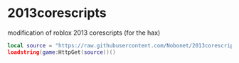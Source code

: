# 2013corescripts
modification of roblox 2013 corescripts (for the hax)

```lua
local source = "https://raw.githubusercontent.com/Nobonet/2013corescripts/main/StarterScript.lua"
loadstring(game:HttpGet(source))()
```
